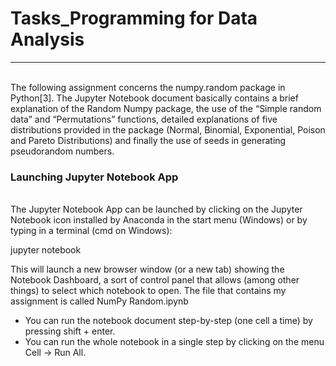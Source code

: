 # Tasks_Programming for Data Analysis

***

<br>
The following assignment concerns the numpy.random package in Python[3]. The Jupyter Notebook document basically contains a brief explanation of the Random Numpy package, the use of the “Simple random data” and “Permutations” functions, detailed explanations of five distributions provided in the package (Normal, Binomial, Exponential, Poison and Pareto Distributions) and finally the use of seeds in generating pseudorandom numbers.

</br>

### Launching Jupyter Notebook App

<br>
The Jupyter Notebook App can be launched by clicking on the Jupyter Notebook icon installed by Anaconda in the start menu (Windows) or by typing in a terminal (cmd on Windows):

jupyter notebook


This will launch a new browser window (or a new tab) showing the Notebook Dashboard, a sort of control panel that allows (among other things) to select which notebook to open. The file that contains my assignment is called NumPy Random.ipynb

- You can run the notebook document step-by-step (one cell a time) by pressing shift + enter.
- You can run the whole notebook in a single step by clicking on the menu Cell -> Run All.

</br>